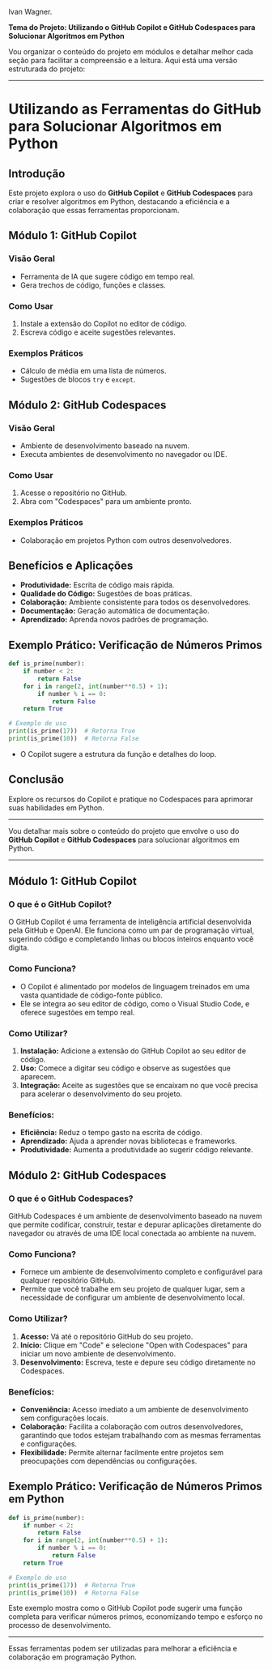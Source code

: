 Ivan Wagner.

**Tema do Projeto: Utilizando o GitHub Copilot e GitHub Codespaces para Solucionar Algoritmos em Python**

Vou organizar o conteúdo do projeto em módulos e detalhar melhor cada seção para facilitar a compreensão e a leitura. Aqui está uma versão estruturada do projeto:

---

# **Utilizando as Ferramentas do GitHub para Solucionar Algoritmos em Python**

## **Introdução**
Este projeto explora o uso do **GitHub Copilot** e **GitHub Codespaces** para criar e resolver algoritmos em Python, destacando a eficiência e a colaboração que essas ferramentas proporcionam.

## **Módulo 1: GitHub Copilot**
### **Visão Geral**
- Ferramenta de IA que sugere código em tempo real.
- Gera trechos de código, funções e classes.

### **Como Usar**
1. Instale a extensão do Copilot no editor de código.
2. Escreva código e aceite sugestões relevantes.

### **Exemplos Práticos**
- Cálculo de média em uma lista de números.
- Sugestões de blocos `try` e `except`.

## **Módulo 2: GitHub Codespaces**
### **Visão Geral**
- Ambiente de desenvolvimento baseado na nuvem.
- Executa ambientes de desenvolvimento no navegador ou IDE.

### **Como Usar**
1. Acesse o repositório no GitHub.
2. Abra com "Codespaces" para um ambiente pronto.

### **Exemplos Práticos**
- Colaboração em projetos Python com outros desenvolvedores.

## **Benefícios e Aplicações**
- **Produtividade:** Escrita de código mais rápida.
- **Qualidade do Código:** Sugestões de boas práticas.
- **Colaboração:** Ambiente consistente para todos os desenvolvedores.
- **Documentação:** Geração automática de documentação.
- **Aprendizado:** Aprenda novos padrões de programação.

## **Exemplo Prático: Verificação de Números Primos**
```python
def is_prime(number):
    if number < 2:
        return False
    for i in range(2, int(number**0.5) + 1):
        if number % i == 0:
            return False
    return True

# Exemplo de uso
print(is_prime(17))  # Retorna True
print(is_prime(10))  # Retorna False
```
- O Copilot sugere a estrutura da função e detalhes do loop.

## **Conclusão**
Explore os recursos do Copilot e pratique no Codespaces para aprimorar suas habilidades em Python.

---

Vou detalhar mais sobre o conteúdo do projeto que envolve o uso do **GitHub Copilot** e **GitHub Codespaces** para solucionar algoritmos em Python.

---

## **Módulo 1: GitHub Copilot**

### **O que é o GitHub Copilot?**
O GitHub Copilot é uma ferramenta de inteligência artificial desenvolvida pela GitHub e OpenAI. Ele funciona como um par de programação virtual, sugerindo código e completando linhas ou blocos inteiros enquanto você digita.

### **Como Funciona?**
- O Copilot é alimentado por modelos de linguagem treinados em uma vasta quantidade de código-fonte público.
- Ele se integra ao seu editor de código, como o Visual Studio Code, e oferece sugestões em tempo real.

### **Como Utilizar?**
1. **Instalação:** Adicione a extensão do GitHub Copilot ao seu editor de código.
2. **Uso:** Comece a digitar seu código e observe as sugestões que aparecem.
3. **Integração:** Aceite as sugestões que se encaixam no que você precisa para acelerar o desenvolvimento do seu projeto.

### **Benefícios:**
- **Eficiência:** Reduz o tempo gasto na escrita de código.
- **Aprendizado:** Ajuda a aprender novas bibliotecas e frameworks.
- **Produtividade:** Aumenta a produtividade ao sugerir código relevante.

## **Módulo 2: GitHub Codespaces**

### **O que é o GitHub Codespaces?**
GitHub Codespaces é um ambiente de desenvolvimento baseado na nuvem que permite codificar, construir, testar e depurar aplicações diretamente do navegador ou através de uma IDE local conectada ao ambiente na nuvem.

### **Como Funciona?**
- Fornece um ambiente de desenvolvimento completo e configurável para qualquer repositório GitHub.
- Permite que você trabalhe em seu projeto de qualquer lugar, sem a necessidade de configurar um ambiente de desenvolvimento local.

### **Como Utilizar?**
1. **Acesso:** Vá até o repositório GitHub do seu projeto.
2. **Início:** Clique em "Code" e selecione "Open with Codespaces" para iniciar um novo ambiente de desenvolvimento.
3. **Desenvolvimento:** Escreva, teste e depure seu código diretamente no Codespaces.

### **Benefícios:**
- **Conveniência:** Acesso imediato a um ambiente de desenvolvimento sem configurações locais.
- **Colaboração:** Facilita a colaboração com outros desenvolvedores, garantindo que todos estejam trabalhando com as mesmas ferramentas e configurações.
- **Flexibilidade:** Permite alternar facilmente entre projetos sem preocupações com dependências ou configurações.

## **Exemplo Prático: Verificação de Números Primos em Python**

```python
def is_prime(number):
    if number < 2:
        return False
    for i in range(2, int(number**0.5) + 1):
        if number % i == 0:
            return False
    return True

# Exemplo de uso
print(is_prime(17))  # Retorna True
print(is_prime(10))  # Retorna False
```

Este exemplo mostra como o GitHub Copilot pode sugerir uma função completa para verificar números primos, economizando tempo e esforço no processo de desenvolvimento.

---

Essas ferramentas podem ser utilizadas para melhorar a eficiência e colaboração em programação Python. 
